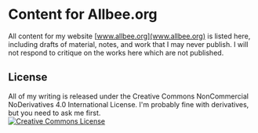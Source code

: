 Content for Allbee.org
==========

All content for my website [www.allbee.org](www.allbee.org) is listed here, including drafts of material, notes, and work that I may never publish. I will not respond to critique on the works here which are not published.


License
-------
All of my writing is released under the Creative Commons NonCommercial NoDerivatives 4.0 International License. I'm probably fine with derivatives, but you need to ask me first.  
[![Creative Commons License](https://i.creativecommons.org/l/by-nc-nd/4.0/88x31.png)](http://creativecommons.org/licenses/by-nc-nd/4.0/)  

